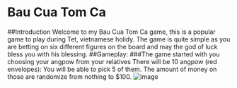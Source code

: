 # Bau Cua Tom Ca
##Introduction
Welcome to my Bau Cua Tom Ca game, this is a popular game to play during Tet, vietnamese holidy. The game is quite simple as you are betting on six different figures on the board and may the god of luck bless you with his blessing.
##Gameplay:
###The game started with you choosing your angpow from your relatives
There will be 10 angpow (red envelopes): You will be able to pick 5 of them. The amount of money on those are randomize from nothing to $100.
![image](https://github.com/user-attachments/assets/8b88ea29-6589-46fe-afec-d673938e699a)

